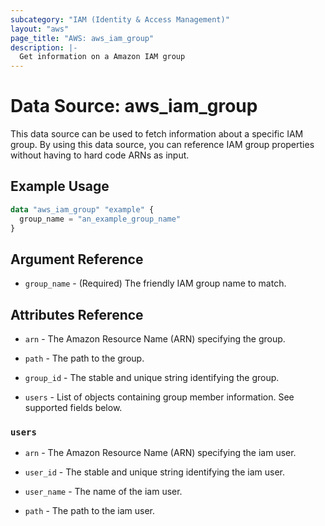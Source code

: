 ```yaml
---
subcategory: "IAM (Identity & Access Management)"
layout: "aws"
page_title: "AWS: aws_iam_group"
description: |-
  Get information on a Amazon IAM group
---
```


# Data Source: aws_iam_group

This data source can be used to fetch information about a specific
IAM group. By using this data source, you can reference IAM group
properties without having to hard code ARNs as input.

## Example Usage

```terraform
data "aws_iam_group" "example" {
  group_name = "an_example_group_name"
}
```

## Argument Reference

* `group_name` - (Required) The friendly IAM group name to match.

## Attributes Reference

* `arn` - The Amazon Resource Name (ARN) specifying the group.

* `path` - The path to the group.

* `group_id` - The stable and unique string identifying the group.

* `users` - List of objects containing group member information. See supported fields below.

### `users`

* `arn` - The Amazon Resource Name (ARN) specifying the iam user.

* `user_id` - The stable and unique string identifying the iam user.

* `user_name` - The name of the iam user.

* `path` - The path to the iam user.
